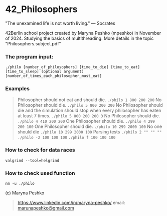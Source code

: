 
# 42_Philosophers

"The unexamined life is not worth living."
                                — Socrates

42Berlin school project created by Maryna Peshko (mpeshko) in November of 2024. Studying the basics of multithreading. More details in the topic "Philosophers.subject.pdf"

### The program input:
   `./philo
   [number_of_philosophers]
   [time_to_die]
   [time_to_eat]
   [time_to_sleep]
   (optional argument)
   [number_of_times_each_philosopher_must_eat]`

### Examples

>Philosopher should not eat and should die.
`./philo 1 800 200 200`
>No Philosopher should die.
`./philo 5 800 200 200`
>No Philosopher should die and the simulation should stop when every philosopher has eaten at least 7 times.
`./philo 5 800 200 200 3`
>No Philosopher should die.
`./philo 4 410 200 200`
>One Philosopher should die.
`./philo 4 299 200 100`
>One Philosopher should die.
`./philo 10 299 2000 100`
>No one should die
`./philo 10 299 2000 100`
>Parsing tests
`./philo 2 "" "" ""`
`./philo -2 100 100 100`
`./philo f 100 100 100`

### How to check for data races 
`valgrind --tool=helgrind`

### How to check used function

`nm -u ./philo`

(c) Maryna Peshko
>https://www.linkedin.com/in/maryna-peshko/
>email: marunapeshko@gmail.com